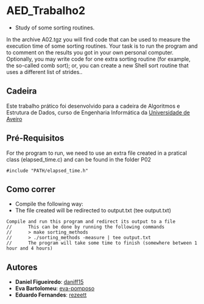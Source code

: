 # AED_Trabalho2
* Study of some sorting routines.

In the archive A02.tgz you will find code that can be used to measure the execution time of some sorting routines.
Your task is to run the program and to comment on the results you got in your own personal computer. Optionally,
you may write code for one extra sorting routine (for example, the so-called comb sort); or, you can create a new
Shell sort routine that uses a different list of strides..

## Cadeira

Este trabalho prático foi desenvolvido para a cadeira de Algoritmos e Estrutura de Dados, curso de Engenharia Informática da [Universidade de Aveiro](https://www.ua.pt)

## Pré-Requisitos

For the program to run, we need to use an extra file created in a pratical class (elapsed_time.c) and can be found in the folder P02
```console
#include "PATH/elapsed_time.h"
```

## Como correr
* Compile the following way:
* The file created will be redirected to output.txt (tee output.txt)
```console
Compile and run this program and redirect its output to a file
//      This can be done by running the following commands
//      > make sorting_methods
//      > ./sorting_methods -measure | tee output.txt
//      The program will take some time to finish (somewhere between 1 hour and 4 hours)
```

## Autores
* **Daniel Figueiredo**: [daniff15](https://github.com/daniff15)
* **Eva Bartolomeu**: [eva-pomposo](https://github.com/eva-pomposo)
* **Eduardo Fernandes**: [rezeett](https://github.com/rezeett)
